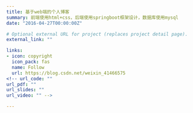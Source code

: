 ```yaml
---
title: 基于web端的个人博客
summary: 前端使用html+css，后端使用springboot框架设计，数据库使用mysql
date: "2016-04-27T00:00:00Z"

# Optional external URL for project (replaces project detail page).
external_link: ""

links:
- icon: copyright
  icon_pack: fas
  name: Follow
  url: https://blog.csdn.net/weixin_41466575
<!-- url_code: ""
url_pdf: ""
url_slides: ""
url_video: "" -->

---
```

